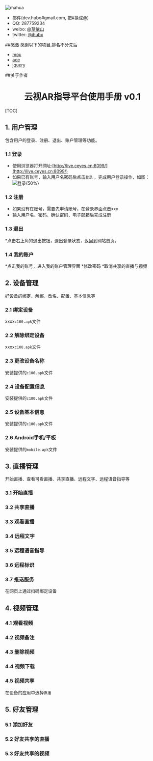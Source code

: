![mahua](mahua-logo.jpg)

* 邮件(dev.hubo#gmail.com, 把#换成@)
* QQ: 287759234
* weibo: [@草依山](http://weibo.com/ihubo)
* twitter: [@ihubo](http://twitter.com/ihubo)

 

##感激
感谢以下的项目,排名不分先后

* [mou](http://mouapp.com/) 
* [ace](http://ace.ajax.org/)
* [jquery](http://jquery.com)

##关于作者

# <center>云视AR指导平台使用手册 v0.1</center>

[TOC]

## 1. 用户管理
包含用户的登录、注册、退出、账户管理等功能。
### 1.1 登录
* 使用浏览器打开网址:[http://live.ceyes.cn:8099/](http://live.ceyes.cn:8099/)  
* 如果已有账号，输入用户名密码后点击`登录`  ，完成用户登录操作，如图：  
![登录{50%}](/user_manual/01.png/ ) 

### 1.2 注册
* 如果没有在账号，需要先申请账号，在登录界面点击xxx
* 输入用户名、密码、确认密码、电子邮箱后完成注册 
### 1.3 退出
*点击右上角的退出按钮，退出登录状态，返回到网站首页。
### 1.4 我的账户
*点击我的账号，进入我的账户管理界面
*修改密码
*取消共享的直播与视频
## 2. 设备管理
好设备的绑定、解绑、改名、配置、基本信息等

### 2.1 绑定设备

xxxx`c100.apk`文件

### 2.2 解除绑定设备

xxxx`c100.apk`文件

### 2.3 更改设备名称

安装提供的`c100.apk`文件

### 2.4 设备配置信息

安装提供的`c100.apk`文件

### 2.5 设备基本信息

安装提供的`c100.apk`文件

### 2.6 Android手机/平板

安装提供的`mobile.apk`文件

## 3. 直播管理
开始直播、查看可看直播、共享直播、远程文字、远程语音指导等
### 3.1 开始直播
### 3.2 共享直播
### 3.3 观看直播
### 3.4 远程文字
### 3.5 远程语音指导
### 3.6 远程标识
### 3.7 推送服务


在网页上通过扫码绑定设备

## 4. 视频管理

### 4.1 观看视频
### 4.2 视频备注
### 4.3 删除视频
### 4.4 视频下载
### 4.5 视频共享

在设备的应用中选择`直播`

## 5. 好友管理

### 5.1 添加好友
### 5.2 好友共享的直播
### 5.3 好友共享的视频
